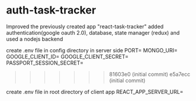 # auth-task-tracker

Improved the previously created app "react-task-tracker"
added 
authentication(google oauth 2.0), database, state manager (redux) and used a nodejs backend

create .env file in config directory in server side
PORT=
MONGO_URI=
GOOGLE_CLIENT_ID=
GOOGLE_CLIENT_SECRET=
PASSPORT_SESSION_SECRET=
>>>>>>> 81603e0 (initial commit)
>>>>>>> e5a7ecc (initial commit)


create .env file in root directory of client app
REACT_APP_SERVER_URL=
